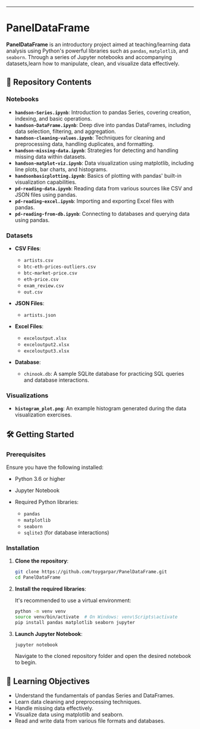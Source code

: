 

---

# PanelDataFrame

**PanelDataFrame** is an introductory project aimed at teaching/learning data analysis using Python's powerful libraries such as `pandas`, `matplotlib`, and `seaborn`. Through a series of Jupyter notebooks and accompanying datasets,learn how to manipulate, clean, and visualize data effectively.

## 📁 Repository Contents

### Notebooks

* **`handson-Series.ipynb`**: Introduction to pandas Series, covering creation, indexing, and basic operations.
* **`handson-DataFrame.ipynb`**: Deep dive into pandas DataFrames, including data selection, filtering, and aggregation.
* **`handson-cleaning-values.ipynb`**: Techniques for cleaning and preprocessing data, handling duplicates, and formatting.
* **`handson-missing-data.ipynb`**: Strategies for detecting and handling missing data within datasets.
* **`handson-matplot-viz.ipynb`**: Data visualization using matplotlib, including line plots, bar charts, and histograms.
* **`handsonbasicplotting.ipynb`**: Basics of plotting with pandas' built-in visualization capabilities.
* **`pd-reading-data.ipynb`**: Reading data from various sources like CSV and JSON files using pandas.
* **`pd-reading-excel.ipynb`**: Importing and exporting Excel files with pandas.
* **`pd-reading-from-db.ipynb`**: Connecting to databases and querying data using pandas.

### Datasets

* **CSV Files**:

  * `artists.csv`
  * `btc-eth-prices-outliers.csv`
  * `btc-market-price.csv`
  * `eth-price.csv`
  * `exam_review.csv`
  * `out.csv`
* **JSON Files**:

  * `artists.json`
* **Excel Files**:

  * `exceloutput.xlsx`
  * `exceloutput2.xlsx`
  * `exceloutput3.xlsx`
* **Database**:

  * `chinook.db`: A sample SQLite database for practicing SQL queries and database interactions.

### Visualizations

* **`histogram_plot.png`**: An example histogram generated during the data visualization exercises.

## 🛠️ Getting Started

### Prerequisites

Ensure you have the following installed:

* Python 3.6 or higher
* Jupyter Notebook
* Required Python libraries:

  * `pandas`
  * `matplotlib`
  * `seaborn`
  * `sqlite3` (for database interactions)

### Installation

1. **Clone the repository**:

   ```bash
   git clone https://github.com/toygarpar/PanelDataFrame.git
   cd PanelDataFrame
   ```

2. **Install the required libraries**:

   It's recommended to use a virtual environment:

   ```bash
   python -m venv venv
   source venv/bin/activate  # On Windows: venv\Scripts\activate
   pip install pandas matplotlib seaborn jupyter
   ```

3. **Launch Jupyter Notebook**:

   ```bash
   jupyter notebook
   ```

   Navigate to the cloned repository folder and open the desired notebook to begin.

## 🎯 Learning Objectives



* Understand the fundamentals of pandas Series and DataFrames.
* Learn data cleaning and preprocessing techniques.
* Handle missing data effectively.
* Visualize data using matplotlib and seaborn.
* Read and write data from various file formats and databases.


